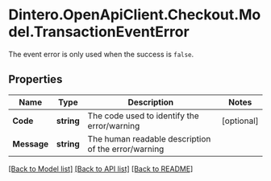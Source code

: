 # Dintero.OpenApiClient.Checkout.Model.TransactionEventError
The event error is only used when the success is `false`. 

## Properties

Name | Type | Description | Notes
------------ | ------------- | ------------- | -------------
**Code** | **string** | The code used to identify the error/warning | [optional] 
**Message** | **string** | The human readable description of the error/warning | 

[[Back to Model list]](../README.md#documentation-for-models) [[Back to API list]](../README.md#documentation-for-api-endpoints) [[Back to README]](../README.md)

